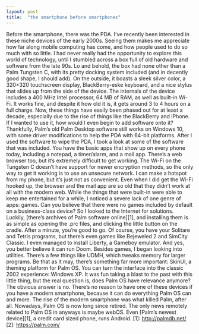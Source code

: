 ```yaml
---
layout: post
title:  "the smartphone before smartphones"
---
```


Before the smartphone, there was the PDA.
I’ve recently been interested in these niche devices of the early 2000s. Seeing them makes me appreciate how far along mobile computing has come, and how people used to do so much with so little. I had never really had the opportunity to explore this world of technology, until I stumbled across a box full of old hardware and software from the late 90s.
Lo and behold, the box had none other than a Palm Tungsten C, with its pretty docking system included (and in decently good shape, I should add). On the outside, it boasts a sleek silver color, a 320×320 touchscreen display, BlackBerry-eske keyboard, and a nice stylus that slides up from the side of the device. The internals of the device includes a 400 MHz Intel processor, 64 MB of RAM, as well as built-in Wi-Fi. It works fine, and despite it how old it is, it gets around 3 to 4 hours on a full charge.
Now, these things have easily been phased out for at least a decade, especially due to the rise of things like the BlackBerry and iPhone. If I wanted to use it, how would I even begin to add software onto it? Thankfully, Palm’s old Palm Desktop software still works on Windows 10, with some driver modifications to help the PDA with 64-bit platforms.
After I used the software to wipe the PDA, I took a look at some of the software that was included. You have the basic apps that show up on every phone today, including a notepad, a timer/alarm, and a mail app. There’s a web browser too, but it’s extremely difficult to get working. The Wi-Fi on the Tungsten C doesn’t have support for newer encryption methods, so the only way to get it working is to use an unsecure network. I can make a hotspot from my phone, but it’s just not as convenient. Even when I did get the Wi-Fi hooked up, the browser and the mail app are so old that they didn’t work at all with the modern web.
While the things that were built-in were able to keep me entertained for a while, I noticed a severe lack of one genre of apps: games. Can you believe that there were no games included by default on a business-class device? So I looked to the Internet for solutions.
Luckily, [there’s archives of Palm software online][1], and installing them is as simple as opening the .prc files, and clicking the little button on the cradle. After a minute, you’re good to go.
Of course, you have your Solitare and Tetris programs, but there’s even games like Bejeweled 2 and SimCity Classic. I even managed to install Liberty, a Gameboy emulator. And yes, you better believe it can run Doom.
Besides games, I began looking into utilities. There’s a few things like UDMH, which tweaks memory for larger programs. Be that as it may, there’s something far more important: SkinUI, a theming platform for Palm OS. You can turn the interface into the classic 2002 experience: Windows XP.
It was fun taking a blast to the past with this little thing, but the real question is, does Palm OS have relevance anymore? The obvious answer is no. There’s no reason to have one of these devices if you have a modern smartphone, because it can do everything Palm OS can and more. The rise of the modern smartphone was what killed Palm, after all.
Nowadays, Palm OS is now long since retired. The only news remotely related to Palm OS in anyways is maybe webOS. Even [Palm’s newest device][1], a credit card sized phone, runs Android.
[1]: http://palmdb.net/
[2]: https://palm.com/